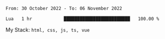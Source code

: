 <!--START_SECTION:waka-->

```text
From: 30 October 2022 - To: 06 November 2022

Lua   1 hr            █████████████████████████   100.00 %
```

<!--END_SECTION:waka-->
My Stack: `html, css, js, ts, vue`
